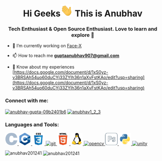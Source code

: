 <h1 align='center'> Hi Geeks<img src="https://raw.githubusercontent.com/ABSphreak/ABSphreak/master/gifs/Hi.gif"  width="40" height="40"> This is Anubhav</h1>
<h3 align="center">Tech Enthusiast & Open Source Enthusiast. Love to learn and explore 🚀</h3>

- 🔭 I’m currently working on [Face-X](https://github.com/akshitagupta15june/Face-X)

- 📫 How to reach me **guptaanubhav907@gmail.com**

- 📄 Know about my experiences [https://docs.google.com/document/d/1xS0yz-v3BRSAh54uo60duCYj33ZYlh36n1aXvFstKAo/edit?usp=sharing](https://docs.google.com/document/d/1xS0yz-v3BRSAh54uo60duCYj33ZYlh36n1aXvFstKAo/edit?usp=sharing)

<h3 align="left">Connect with me:</h3>
<p align="left">
<a href="https://linkedin.com/in/anubhav-gupta-09b2401b6" target="blank"><img align="center" src="https://cdn.jsdelivr.net/npm/simple-icons@3.0.1/icons/linkedin.svg" alt="anubhav-gupta-09b2401b6" height="30" width="40" /></a>
<a href="https://instagram.com/anubhav1_2_3" target="blank"><img align="center" src="https://cdn.jsdelivr.net/npm/simple-icons@3.0.1/icons/instagram.svg" alt="anubhav1_2_3" height="30" width="40" /></a>
</p>
<h3 align="left">Languages and Tools:</h3>
<p align="left"> <a href="https://www.cprogramming.com/" target="_blank"> <img src="https://raw.githubusercontent.com/devicons/devicon/master/icons/c/c-original.svg" alt="c" width="40" height="40"/> </a> <a href="https://www.w3schools.com/cpp/" target="_blank"> <img src="https://raw.githubusercontent.com/devicons/devicon/master/icons/cplusplus/cplusplus-original.svg" alt="cplusplus" width="40" height="40"/> </a> <a href="https://www.w3schools.com/css/" target="_blank"> <img src="https://raw.githubusercontent.com/devicons/devicon/master/icons/css3/css3-original-wordmark.svg" alt="css3" width="40" height="40"/> </a> <a href="https://git-scm.com/" target="_blank"> <img src="https://www.vectorlogo.zone/logos/git-scm/git-scm-icon.svg" alt="git" width="40" height="40"/> </a> <a href="https://www.w3.org/html/" target="_blank"> <img src="https://raw.githubusercontent.com/devicons/devicon/master/icons/html5/html5-original-wordmark.svg" alt="html5" width="40" height="40"/> </a> <a href="https://www.linux.org/" target="_blank"> <img src="https://raw.githubusercontent.com/devicons/devicon/master/icons/linux/linux-original.svg" alt="linux" width="40" height="40"/> </a> <a href="https://opencv.org/" target="_blank"> <img src="https://www.vectorlogo.zone/logos/opencv/opencv-icon.svg" alt="opencv" width="40" height="40"/> </a> <a href="https://www.photoshop.com/en" target="_blank"> <img src="https://raw.githubusercontent.com/devicons/devicon/master/icons/photoshop/photoshop-line.svg" alt="photoshop" width="40" height="40"/> </a> <a href="https://www.python.org" target="_blank"> <img src="https://raw.githubusercontent.com/devicons/devicon/master/icons/python/python-original.svg" alt="python" width="40" height="40"/> </a> <a href="https://unity.com/" target="_blank"> <img src="https://www.vectorlogo.zone/logos/unity3d/unity3d-icon.svg" alt="unity" width="40" height="40"/> </a> </p>


<p><img align="left" src="https://github-readme-stats.vercel.app/api/top-langs?username=anubhav201241&show_icons=true&locale=en&layout=compact" alt="anubhav201241" /></p>

<p>&nbsp;<img align="center" src="https://github-readme-stats.vercel.app/api?username=anubhav201241&show_icons=true&locale=en" alt="anubhav201241" /></p>

